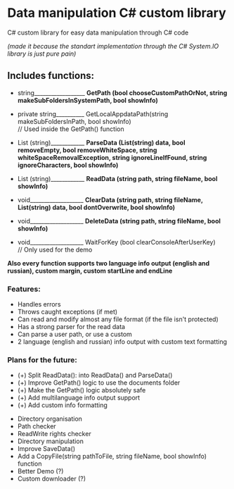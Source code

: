 # Data manipulation C# custom library
C# custom library for easy data manipulation through C# code

_(made it because the standart implementation through the C#  System.IO library is just pure pain)_

## Includes functions:
- string__________________      **GetPath    (bool chooseCustomPathOrNot, string makeSubFoldersInSystemPath, bool showInfo)**
- private string__________       GetLocalAppdataPath(string makeSubFoldersInPath, bool showInfo)                                     
  //  Used inside the GetPath() function
- List (string)____________     **ParseData  (List(string) data, bool removeEmpty, bool removeWhiteSpace, string whiteSpaceRemovalException, string ignoreLineIfFound, string ignoreCharacters, bool showInfo)**
  
- List (string)____________     **ReadData   (string path, string fileName, bool showInfo)**
- void___________________       **ClearData  (string path, string fileName, List(string) data, bool dontOverwrite, bool showInfo)**
- void___________________       **DeleteData (string path, string fileName, bool showInfo)**
- void___________________         WaitForKey (bool clearConsoleAfterUserKey)                                                          
   //  Only used for the demo

**Also every function supports two language info output (english and russian), custom margin, custom startLine and endLine**


### Features:
+ Handles errors
+ Throws caught exceptions (if met)
+ Can read and modify almost any file format (if the file isn't protected)
+ Has a strong parser for the read data
+ Can parse a user path, or use a custom
+ 2 language (english and russian) info output with custom text formatting

### Plans for the future:
+ (+) Split ReadData(): into ReadData() and ParseData()
+ (+) Improve GetPath() logic to use the documents folder
+ (+) Make the GetPath() logic absolutely safe
+ (+) Add multilanguage info output support
+ (+) Add custom info formatting
- Directory organisation
- Path checker
- ReadWrite rights checker
- Directory manipulation
- Improve SaveData()
- Add a CopyFile(string pathToFile, string fileName, bool showInfo) function
- Better Demo (?)
- Custom downloader (?)
